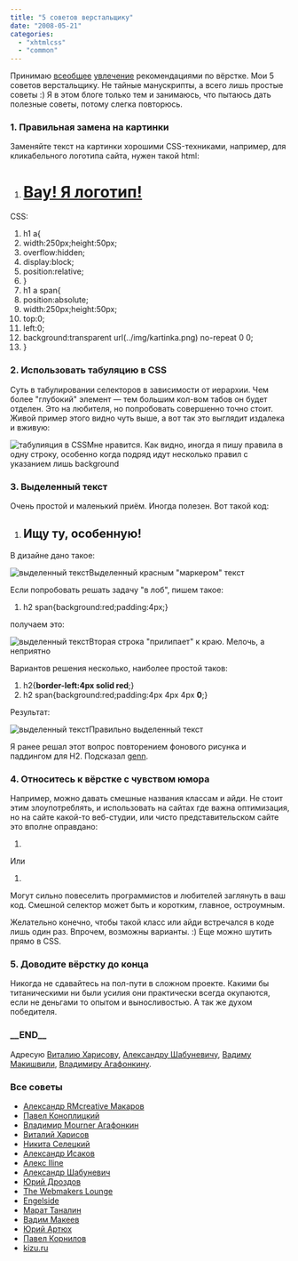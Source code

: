 ```yaml
---
title: "5 советов верстальщику"
date: "2008-05-21"
categories: 
  - "xhtmlcss"
  - "common"
---
```


Принимаю [всеобщее](http://uggallery.audiopeace.ru/2008/05/19/5-advices) [увлечение](http://blog.sribna.com/5-sovetov-verstalschiku.htm) рекомендациями по вёрстке. Мои 5 советов верстальщику. Не тайные манускрипты, а всего лишь простые советы :) Я в этом блоге только тем и занимаюсь, что пытаюсь дать полезные советы, потому слегка повторюсь.

### 1\. Правильная замена на картинки

Заменяйте текст на картинки хорошими CSS-техниками, например, для кликабельного логотипа сайта, нужен такой html:

1. <h1><a href="#">Вау! Я логотип!<span></span></a></h1>

CSS:

1. h1 a{
2. width:250px;height:50px;
3. overflow:hidden;
4. display:block;
5. position:relative;
6. }
7. h1 a span{
8. position:absolute;
9. width:250px;height:50px;
10. top:0;
11. left:0;
12. background:transparent url(../img/kartinka.png) no-repeat 0 0;
13. }

### 2\. Использовать табуляцию в CSS

Суть в табулировании селекторов в зависимости от иерархии. Чем более "глубокий" элемент — тем большим кол-вом табов он будет отделен. Это на любителя, но попробовать совершенно точно стоит. Живой пример этого видно чуть выше, а вот так это выглядит издалека и вживую:

![табулияция в CSS](http://cssing.org.ua/pic/tabsbabs.png)Мне нравится. Как видно, иногда я пишу правила в одну строку, особенно когда подряд идут несколько правил с указанием лишь background

### 3\. Выделенный текст

Очень простой и маленький приём. Иногда полезен. Вот такой код:

1. <h2><span>Ищу ту, особенную!</span></h2>

В дизайне дано такое:

![выделенный текст](http://cssing.org.ua/pic/50c1.png)Выделенный красным "маркером" текст

Если попробовать решать задачу "в лоб", пишем такое:

1. h2 span{background:red;padding:4px;}

получаем это:

![выделенный текст](http://cssing.org.ua/pic/50c2.png)Вторая строка "прилипает" к краю. Мелочь, а неприятно

Вариантов решения несколько, наиболее простой таков:

1. h2{**border-left:4px solid red**;}
2. h2 span{background:red;padding:4px 4px 4px **0**;}

Результат:

![выделенный текст](http://cssing.org.ua/pic/50c1.png)Правильно выделенный текст

Я ранее решал этот вопрос повторением фонового рисунка и паддингом для H2. Подсказал [genn](http://mega.genn.org).

### 4\. Относитесь к вёрстке с чувством юмора

Например, можно давать смешные названия классам и айди. Не стоит этим злоупотреблять, и использовать на сайтах где важна оптимизация, но на сайте какой-то веб-студии, или чисто представительском сайте это вполне оправдано:

1. <div class="i-was-born-in-1494">

Или

1. <div class="usually-i-dont-use-such-a-long-names-for-classes-but-today-is-a-special-day">

Могут сильно повеселить программистов и любителей заглянуть в ваш код. Смешной селектор может быть и коротким, главное, остроумным.

Желательно конечно, чтобы такой класс или айди встречался в коде лишь один раз. Впрочем, возможны варианты. :) Еще можно шутить прямо в CSS.

### 5\. Доводите вёрстку до конца

Никогда не сдавайтесь на пол-пути в сложном проекте. Какими бы титаническими ни были усилия они практически всегда окупаются, если не деньгами то опытом и выносливостью. А так же духом победителя.

### \_\_END\_\_

Адресую [Виталию Харисову](http://harisov.livejournal.com/), [Александру Шабуневичу](http://www.aether.ru/), [Вадиму Макишвили](http://makishvili.ya.ru/), [Владимиру Агафонкину](http://mourner.livejournal.com/).

### Все советы

- [Александр RMcreative Макаров](http://rmcreative.ru/blog/post/neskolko-sovetov-verstalschikam)
- [Павел Коноплицкий](http://www.amazedev.com/5-sovetov-verstalshhiku/)
- [Владимир Mourner Агафонкин](http://habrahabr.ru/blog/webdev/43163.html)
- [Виталий Харисов](http://harisov.livejournal.com/105323.html)
- [Никита Селецкий](http://seleckis.lv/journal/css/5-sovetov-verstalschiku)
- [Александр Исаков](http://uggallery.audiopeace.ru/2008/05/19/5-advices)
- [Алекс Iline](http://www.alexilin.ru/5-sovetov-po-html-i-css/)
- [Александр Шабуневич](http://www.aether.ru/blog/2008/06/04/5-advices)
- [Юрий Дроздов](http://blog.sribna.com/5-sovetov-verstalschiku.htm)
- [The Webmakers Lounge](http://www.webmakerslounge.com/news/work-advices/)
- [Engelside](http://engelside.net/5-for-coder/)
- [Марат Таналин](http://tanalin.com/blog/2008/05/xhtml-css-coding-tips-n-tricks/)
- [Вадим Макеев](http://pepelsbey.net/2008/05/soviet-country/)
- [Юрий Артюх](http://cssing.org.ua/2008/05/21/5-things-to-remembe/)
- [Павел Корнилов](http://lusever.livejournal.com/21502.html)
- [kizu.ru](http://kizu.ru/webdev/five-tips/)

